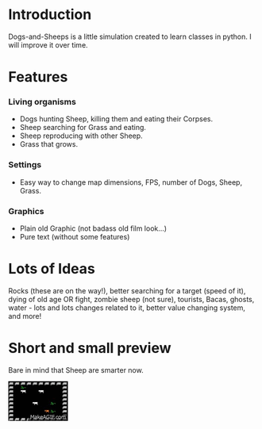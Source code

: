 # Introduction
Dogs-and-Sheeps is a little simulation created to learn classes in python. I will improve it over time.

# Features
### Living organisms

 - Dogs hunting Sheep, killing them and eating their Corpses.
 - Sheep searching for Grass and eating.
 - Sheep reproducing with other Sheep.
 - Grass that grows.

### Settings

 - Easy way to change map dimensions, FPS, number of Dogs, Sheep, Grass.

### Graphics

 - Plain old Graphic (not badass old film look...)
 - Pure text (without some features)

# Lots of Ideas
Rocks (these are on the way!), better searching for a target (speed of it), dying of old age OR fight, zombie sheep (not sure), tourists, Bacas, ghosts, water - lots and lots changes related to it, better value changing system, and more!

# Short and small preview
Bare in mind that Sheep are smarter now.

![Screenshot](https://github.com/Brambor/Dogs-and-Sheeps/blob/master/stuff/pic/Dogs%26Sheeps.gif?raw=true "Screenshot")
